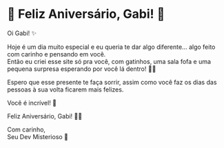# 🎂 Feliz Aniversário, Gabi! 🎂

Oi Gabi! ✨

Hoje é um dia muito especial e eu queria te dar algo diferente... algo feito com carinho e pensando em você.  
Então eu criei esse site só pra você, com gatinhos, uma sala fofa e uma pequena surpresa esperando por você lá dentro! 🐾💖

Espero que esse presente te faça sorrir, assim como você faz os dias das pessoas à sua volta ficarem mais felizes.

Você é incrível! 🎀

Feliz Aniversário, Gabi! 🎂💖

Com carinho,  
Seu Dev Misterioso 🐾